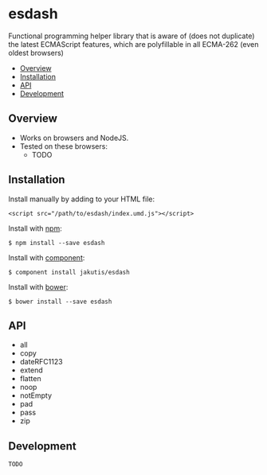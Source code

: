 # esdash

Functional programming helper library that is aware of (does not duplicate) the latest ECMAScript features, which are polyfillable in all ECMA-262 (even oldest browsers)

- [Overview](#overview)
- [Installation](#installation)
- [API](#api)
- [Development](#development)

## Overview

* Works on browsers and NodeJS.
* Tested on these browsers:
  * TODO

## Installation

  Install manually by adding to your HTML file:

    <script src="/path/to/esdash/index.umd.js"></script>

  Install with [npm](https://www.npmjs.org/package/esdash):

    $ npm install --save esdash

  Install with [component](http://component.io/jakutis/esdash):

    $ component install jakutis/esdash

  Install with [bower](http://bower.io):

    $ bower install --save esdash

## API

* all
* copy
* dateRFC1123
* extend
* flatten
* noop
* notEmpty
* pad
* pass
* zip

## Development

    TODO
